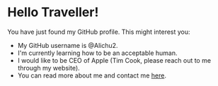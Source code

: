 # Hello Traveller!
You have just found my GitHub profile. This might interest you:
- My GitHub username is @Alichu2.
- I'm currently learning how to be an acceptable human.
- I would like to be CEO of Apple (Tim Cook, please reach out to me through my website).
- You can read more about me and contact me [here](https://nauke.com/).

<!---
Alichu2/Alichu2 is a ✨ special ✨ repository because its `README.md` (this file) appears on your GitHub profile.
You can click the Preview link to take a look at your changes.
--->
